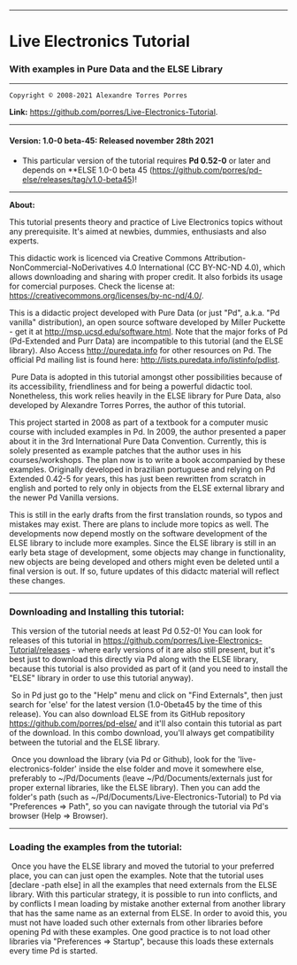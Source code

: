 --------------------------------------------------------------------------

# Live Electronics Tutorial

### With examples in Pure Data and the ELSE Library

--------------------------------------------------------------------------

	Copyright © 2008-2021 Alexandre Torres Porres

**Link:** <https://github.com/porres/Live-Electronics-Tutorial>.

--------------------------------------------------------------------------

#### Version: 1.0-0 beta-45: Released november 28th 2021

 - This particular version of the tutorial requires **Pd 0.52-0** or later and depends on **ELSE 1.0-0 beta 45 (https://github.com/porres/pd-else/releases/tag/v1.0-beta45)! 

--------------------------------------------------------------------------

**About:**

This tutorial presents theory and practice of Live Electronics topics without any prerequisite. It's aimed at newbies, dummies, enthusiasts and also experts. 

This didactic work is licenced via Creative Commons Attribution-NonCommercial-NoDerivatives 4.0 International (CC BY-NC-ND 4.0), which allows downloading and sharing with proper credit. It also forbids its usage for comercial purposes. Check the license at: <https://creativecommons.org/licenses/by-nc-nd/4.0/>.

   This is a didactic project developed with Pure Data (or just "Pd", a.k.a. "Pd vanilla" distribution), an open source software developed by Miller Puckette - get it at <http://msp.ucsd.edu/software.html>. Note that the major forks of Pd (Pd-Extended and Purr Data) are incompatible to this tutorial (and the ELSE library). Also Access <http://puredata.info> for other resources on Pd. The official Pd mailing list is found here: <http://lists.puredata.info/listinfo/pdlist>. 

​	Pure Data is adopted in this tutorial amongst other possibilities because of its accessibility, friendliness and for being a powerful didactic tool. Nonetheless, this work relies heavily in the ELSE library for Pure Data, also developed by Alexandre Torres Porres, the author of this tutorial. 

   This project started in 2008 as part of a textbook for a computer music course with included examples in Pd. In 2009, the author presented a paper about it in the 3rd International Pure Data Convention. Currently, this is solely presented as example patches that the author uses in his courses/workshops. The plan now is to write a book accompanied by these examples. Originally developed in brazilian portuguese and relying on Pd Extended 0.42-5 for years, this has just been rewritten from scratch in english and ported to rely only in objects from the ELSE external library and the newer Pd Vanilla versions.

   This is still in the early drafts from the first translation rounds, so typos and mistakes may exist. There are plans to include more topics as well. The developments now depend mostly on the software development of the ELSE library to include more examples. Since the ELSE library is still in an early beta stage of development, some objects may change in functionality, new objects are being developed and others might even be deleted until a final version is out. If so, future updates of this didactc material will reflect these changes.  

--------------------------------------------------------------------------

   ### Downloading and Installing this tutorial:

​	This version of the tutorial needs at least Pd 0.52-0! You can look for releases of this tutorial in https://github.com/porres/Live-Electronics-Tutorial/releases - where early versions of it are also still present, but it's best just to download this directly via Pd along with the ELSE library, because this tutorial is also provided as part of it (and you need to install the "ELSE" library in order to use this tutorial anyway).

​	So in Pd just go to the "Help" menu and click on "Find Externals", then just search for 'else' for the latest version (1.0-0beta45 by the time of this release). You can also download ELSE from its GitHub repository  <https://github.com/porres/pd-else/> and it'll also contain this tutorial as part of the download. In this combo download, you'll always get compatibility between the tutorial and the ELSE library.

​	Once you download the library (via Pd or Github), look for the  'live-electronics-folder' inside the else folder and move it somewhere else, preferably to ~/Pd/Documents (leave ~/Pd/Documents/externals just for proper external libraries, like the ELSE library). Then you can add the folder's path (such as ~/Pd/Documents/Live-Electronics-Tutorial) to Pd via "Preferences => Path", so you can navigate through the tutorial via Pd's browser (Help => Browser). 

--------------------------------------------------------------------------

   ### Loading the examples from the tutorial:

​	Once you have the ELSE library and moved the tutorial to your preferred place, you can can just open the examples. Note that the tutorial uses [declare -path else] in all the examples that need externals from the ELSE library. With this particular strategy, it is possible to run into conflicts, and by conflicts  I mean loading by mistake another external from another library that has the same name as an external from ELSE. In order to avoid this, you must not have loaded such other externals from other libraries before opening Pd with these examples. One good practice is to not load other libraries via "Preferences => Startup", because this loads these externals every time Pd is started.
